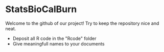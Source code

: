 # StatsBioCalBurn
Welcome to the github of our project!
Try to keep the repository nice and neat.
- Deposit all R code in the "Rcode" folder
- Give meaningfull names to your documents 

